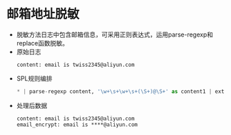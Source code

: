 # 邮箱地址脱敏
* 脱敏方法日志中包含邮箱信息，可采用正则表达式，运用parse-regexp和replace函数脱敏。
* 原始日志
  ```
  content: email is twiss2345@aliyun.com
  ```
* SPL规则编排
  ```python
  * | parse-regexp content, '\w+\s+\w+\s+(\S+)@\S+' as content1 | extend email_encrypt=replace(content,content1,'****')| project-away content1
  ```
* 处理后数据
  ```
  content: email is twiss2345@aliyun.com
  email_encrypt: email is ****@aliyun.com
  ```